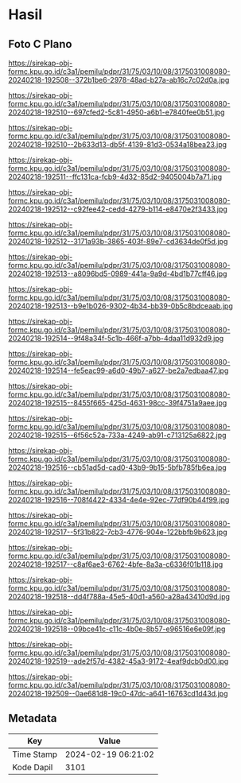 # Hasil

## Foto C Plano

https://sirekap-obj-formc.kpu.go.id/c3a1/pemilu/pdpr/31/75/03/10/08/3175031008080-20240218-192508--372b1be6-2978-48ad-b27a-ab16c7c02d0a.jpg

https://sirekap-obj-formc.kpu.go.id/c3a1/pemilu/pdpr/31/75/03/10/08/3175031008080-20240218-192510--697cfed2-5c81-4950-a6b1-e7840fee0b51.jpg

https://sirekap-obj-formc.kpu.go.id/c3a1/pemilu/pdpr/31/75/03/10/08/3175031008080-20240218-192510--2b633d13-db5f-4139-81d3-0534a18bea23.jpg

https://sirekap-obj-formc.kpu.go.id/c3a1/pemilu/pdpr/31/75/03/10/08/3175031008080-20240218-192511--ffc131ca-fcb9-4d32-85d2-9405004b7a71.jpg

https://sirekap-obj-formc.kpu.go.id/c3a1/pemilu/pdpr/31/75/03/10/08/3175031008080-20240218-192512--c92fee42-cedd-4279-b114-e8470e2f3433.jpg

https://sirekap-obj-formc.kpu.go.id/c3a1/pemilu/pdpr/31/75/03/10/08/3175031008080-20240218-192512--3171a93b-3865-403f-89e7-cd3634de0f5d.jpg

https://sirekap-obj-formc.kpu.go.id/c3a1/pemilu/pdpr/31/75/03/10/08/3175031008080-20240218-192513--a8096bd5-0989-441a-9a9d-4bd1b77cff46.jpg

https://sirekap-obj-formc.kpu.go.id/c3a1/pemilu/pdpr/31/75/03/10/08/3175031008080-20240218-192513--b9e1b026-9302-4b34-bb39-0b5c8bdceaab.jpg

https://sirekap-obj-formc.kpu.go.id/c3a1/pemilu/pdpr/31/75/03/10/08/3175031008080-20240218-192514--9f48a34f-5c1b-466f-a7bb-4daa11d932d9.jpg

https://sirekap-obj-formc.kpu.go.id/c3a1/pemilu/pdpr/31/75/03/10/08/3175031008080-20240218-192514--fe5eac99-a6d0-49b7-a627-be2a7edbaa47.jpg

https://sirekap-obj-formc.kpu.go.id/c3a1/pemilu/pdpr/31/75/03/10/08/3175031008080-20240218-192515--8455f665-425d-4631-98cc-39f4751a9aee.jpg

https://sirekap-obj-formc.kpu.go.id/c3a1/pemilu/pdpr/31/75/03/10/08/3175031008080-20240218-192515--6f56c52a-733a-4249-ab91-c713125a6822.jpg

https://sirekap-obj-formc.kpu.go.id/c3a1/pemilu/pdpr/31/75/03/10/08/3175031008080-20240218-192516--cb51ad5d-cad0-43b9-9b15-5bfb785fb6ea.jpg

https://sirekap-obj-formc.kpu.go.id/c3a1/pemilu/pdpr/31/75/03/10/08/3175031008080-20240218-192516--708f4422-4334-4e4e-92ec-77df90b44f99.jpg

https://sirekap-obj-formc.kpu.go.id/c3a1/pemilu/pdpr/31/75/03/10/08/3175031008080-20240218-192517--5f31b822-7cb3-4776-904e-122bbfb9b623.jpg

https://sirekap-obj-formc.kpu.go.id/c3a1/pemilu/pdpr/31/75/03/10/08/3175031008080-20240218-192517--c8af6ae3-6762-4bfe-8a3a-c6336f01b118.jpg

https://sirekap-obj-formc.kpu.go.id/c3a1/pemilu/pdpr/31/75/03/10/08/3175031008080-20240218-192518--dd4f788a-45e5-40d1-a560-a28a43410d9d.jpg

https://sirekap-obj-formc.kpu.go.id/c3a1/pemilu/pdpr/31/75/03/10/08/3175031008080-20240218-192518--09bce41c-c11c-4b0e-8b57-e96516e6e09f.jpg

https://sirekap-obj-formc.kpu.go.id/c3a1/pemilu/pdpr/31/75/03/10/08/3175031008080-20240218-192519--ade2f57d-4382-45a3-9172-4eaf9dcb0d00.jpg

https://sirekap-obj-formc.kpu.go.id/c3a1/pemilu/pdpr/31/75/03/10/08/3175031008080-20240218-192509--0ae681d8-19c0-47dc-a641-16763cd1d43d.jpg


## Metadata

| Key        | Value               |
| ---------- | ------------------- |
| Time Stamp | 2024-02-19 06:21:02 |
| Kode Dapil | 3101                |



